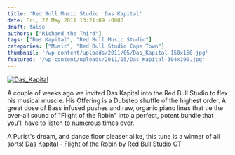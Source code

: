 ```yaml
---
title: 'Red Bull Music Studio: Das Kapital'
date: Fri, 27 May 2011 13:21:09 +0000
draft: false
authors: ["Richard the Third"]
tags: ["Das Kapital", "Red Bull Music Studio"]
categories: ["Music", "Red Bull Studio Cape Town"]
thumbnail: '/wp-content/uploads/2011/05/Das_Kapital-150x150.jpg'
featured: '/wp-content/uploads/2011/05/Das_Kapital-304x190.jpg'
---
```


[![](/wp-content/uploads/2011/05/Das_Kapital.jpg "Das_Kapital")](/2011/05/27/red-bull-music-studio-das-kapital/das_kapital-2/)

A couple of weeks ago we invited Das Kapital into the Red Bull Studio to flex his musical muscle. His Offering is a Dubstep shuffle of the highest order. A great dose of Bass infused pushes and raw, organic piano lines that tie the over-all sound of "Flight of the Robin" into a perfect, potent bundle that you'll have to listen to numerous times over.

A Purist's dream, and dance floor pleaser alike, this tune is a winner of all sorts!  [Das Kapital - Flight of the Robin](http://soundcloud.com/red-bull-studio-ct/das-kapital-flight-of-the) by [Red Bull Studio CT](http://soundcloud.com/red-bull-studio-ct)